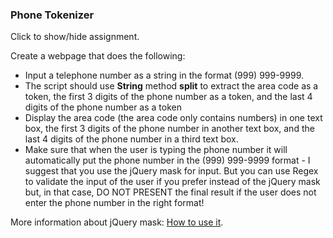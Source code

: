 ### Phone Tokenizer

<p id="flip">Click to show/hide assignment.</p>
<div id="panel">

Create a webpage that does the following:

-   Input a telephone number as a string in the format (999) 999-9999.
-   The script should use **String** method **split** to extract the area code as a token, the first 3 digits of the phone number as a token, and the last 4 digits of the phone number as a token
-   Display the area code (the area code only contains numbers) in one text box, the first 3 digits of the phone number in another text box, and the last 4 digits of the phone number in a third text box.
-   Make sure that when the user is typing the phone number it will automatically put the phone number in the (999) 999-9999 format - I suggest that you use the jQuery mask for input. But you can use Regex to validate the input of the user if you prefer instead of the jQuery mask but, in that case, DO NOT PRESENT the final result if the user does not enter the phone number in the right format! 

More information about jQuery mask: [How to use it](https://dobsondev.com/2017/04/14/using-jquery-mask-to-mask-form-input/).

</div>

<div class="row">
<div class="one-half column">

</div>
<div class="one-half column">
<br>
<div id="results"></div>
</div>

<script>


window.addEventListener('load', function () {
    $('#reset').click(function(){
      $("#results").text("");
  });
});
</script>
